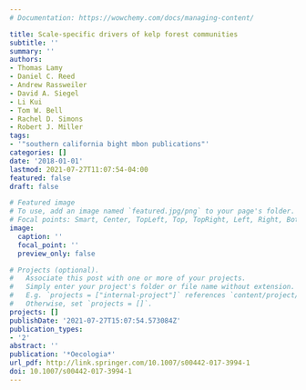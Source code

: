 ```yaml
---
# Documentation: https://wowchemy.com/docs/managing-content/

title: Scale-specific drivers of kelp forest communities
subtitle: ''
summary: ''
authors:
- Thomas Lamy
- Daniel C. Reed
- Andrew Rassweiler
- David A. Siegel
- Li Kui
- Tom W. Bell
- Rachel D. Simons
- Robert J. Miller
tags:
- '"southern california bight mbon publications"'
categories: []
date: '2018-01-01'
lastmod: 2021-07-27T11:07:54-04:00
featured: false
draft: false

# Featured image
# To use, add an image named `featured.jpg/png` to your page's folder.
# Focal points: Smart, Center, TopLeft, Top, TopRight, Left, Right, BottomLeft, Bottom, BottomRight.
image:
  caption: ''
  focal_point: ''
  preview_only: false

# Projects (optional).
#   Associate this post with one or more of your projects.
#   Simply enter your project's folder or file name without extension.
#   E.g. `projects = ["internal-project"]` references `content/project/deep-learning/index.md`.
#   Otherwise, set `projects = []`.
projects: []
publishDate: '2021-07-27T15:07:54.573084Z'
publication_types:
- '2'
abstract: ''
publication: '*Oecologia*'
url_pdf: http://link.springer.com/10.1007/s00442-017-3994-1
doi: 10.1007/s00442-017-3994-1
---
```

